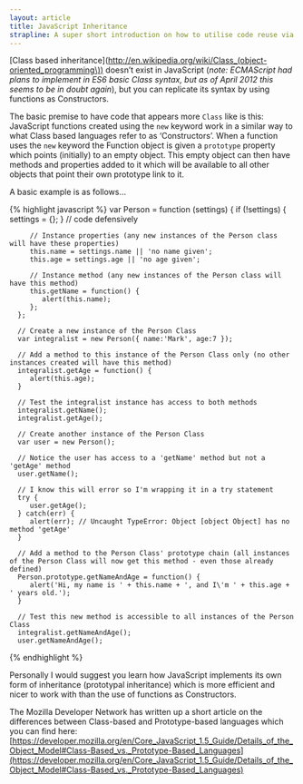 ```yaml
---
layout: article
title: JavaScript Inheritance
strapline: A super short introduction on how to utilise code reuse via the Constructor inheritance pattern.
---
```


[Class based inheritance](http://en.wikipedia.org/wiki/Class_(object-oriented_programming\)) doesn’t exist in JavaScript (*note: ECMAScript had plans to implement in ES6 basic Class syntax, but as of April 2012 this seems to be in doubt again*), but you can replicate its syntax by using functions as Constructors.

The basic premise to have code that appears more `Class` like is this: JavaScript functions created using the `new` keyword work in a similar way to what Class based languages refer to as ‘Constructors’. When a function uses the `new` keyword the Function object is given a `prototype` property which points (initially) to an empty object. This empty object can then have methods and properties added to it which will be available to all other objects that point their own prototype link to it.

A basic example is as follows…

{% highlight javascript %}
      var Person = function (settings) {
         if (!settings) { settings = {}; } // code defensively

         // Instance properties (any new instances of the Person class will have these properties)
         this.name = settings.name || 'no name given';
         this.age = settings.age || 'no age given';

         // Instance method (any new instances of the Person class will have this method)
         this.getName = function() {
            alert(this.name);
         };
      };

      // Create a new instance of the Person Class
      var integralist = new Person({ name:'Mark', age:7 });

      // Add a method to this instance of the Person Class only (no other instances created will have this method)
      integralist.getAge = function() {
         alert(this.age);
      }

      // Test the integralist instance has access to both methods
      integralist.getName();
      integralist.getAge();

      // Create another instance of the Person Class
      var user = new Person();

      // Notice the user has access to a 'getName' method but not a 'getAge' method
      user.getName();

      // I know this will error so I'm wrapping it in a try statement
      try {
         user.getAge();
      } catch(err) {
         alert(err); // Uncaught TypeError: Object [object Object] has no method 'getAge'
      }

      // Add a method to the Person Class' prototype chain (all instances of the Person Class will now get this method - even those already defined)
      Person.prototype.getNameAndAge = function() {
         alert('Hi, my name is ' + this.name + ', and I\'m ' + this.age + ' years old.');
      }

      // Test this new method is accessible to all instances of the Person Class
      integralist.getNameAndAge();
      user.getNameAndAge();
{% endhighlight %}

Personally I would suggest you learn how JavaScript implements its own form of inheritance (prototypal inheritance) which is more efficient and nicer to work with than the use of functions as Constructors.

The Mozilla Developer Network has written up a short article on the differences between Class-based and Prototype-based languages which you can find here: [https://developer.mozilla.org/en/Core_JavaScript_1.5_Guide/Details_of_the_Object_Model#Class-Based_vs._Prototype-Based_Languages](https://developer.mozilla.org/en/Core_JavaScript_1.5_Guide/Details_of_the_Object_Model#Class-Based_vs._Prototype-Based_Languages)